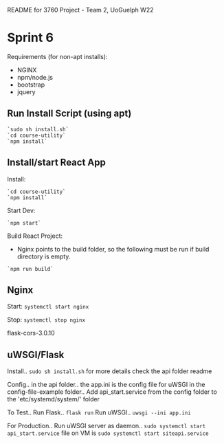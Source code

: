 README for 3760 Project - Team 2, UoGuelph W22

# Sprint 6

Requirements (for non-apt installs):
- NGINX
- npm/node.js
- bootstrap
- jquery

## Run Install Script (using apt)
```
`sudo sh install.sh`
`cd course-utility`
`npm install`
```

## Install/start React App

Install:
```
`cd course-utility`
`npm install`
```

Start Dev:
```
`npm start`
```

Build React Project:
- Nginx points to the build folder, so the following must be run if build directory is empty.
```
`npm run build`
```


## Nginx

Start:
`systemctl start nginx`

Stop:
`systemctl stop nginx`

flask-cors-3.0.10


## uWSGI/Flask
Install..
`sudo sh install.sh`
for more details check the api folder readme

Config..
in the api folder..
the app.ini is the config file for uWSGI
in the config-file-example folder..
Add api_start.service from the config folder to the 'etc/systemd/system/' folder

To Test..
Run Flask..
`flask run`
Run uWSGI..
`uwsgi --ini app.ini`

For Production..
Run uWSGI server as daemon..
`sudo systemctl start api_start.service`
file on VM is `sudo systemctl start siteapi.service`